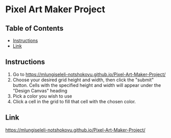 # Pixel Art Maker Project

## Table of Contents

* [Instructions](#instructions)
* [Link](#link)

## Instructions
1. Go to https://mlungiseleli-notshokovu.github.io/Pixel-Art-Maker-Project/
2. Choose your desired grid height and width, then click the "submit" button. Cells with the specified height and width will appear under the "Design Canvas" heading
3. Pick a color you wish to use
4. Click a cell in the grid to fill that cell with the chosen color.

## Link

https://mlungiseleli-notshokovu.github.io/Pixel-Art-Maker-Project/
